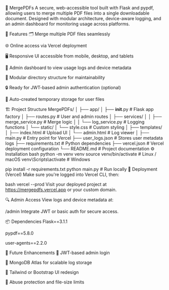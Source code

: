 📄 MergePDFs
A secure, web-accessible tool built with Flask and pypdf, allowing users to merge multiple PDF files into a single downloadable document. Designed with modular architecture, device-aware logging, and an admin dashboard for monitoring usage across platforms.

🚀 Features
🗂 Merge multiple PDF files seamlessly

🌐 Online access via Vercel deployment

🖥️ Responsive UI accessible from mobile, desktop, and tablets

🔐 Admin dashboard to view usage logs and device metadata

📁 Modular directory structure for maintainability

🔒 Ready for JWT-based admin authentication (optional)

🧹 Auto-created temporary storage for user files

🏗️ Project Structure
MergePDFs/
│
├── app/
│   ├── __init__.py              # Flask app factory
│   ├── routes.py                # User and admin routes
│   ├── services/
│   │   ├── merge_service.py     # Merge logic
│   │   └── log_service.py       # Logging functions
│   └── static/
│       └── style.css            # Custom styling
│
├── templates/
│   ├── index.html               # Upload UI
│   └── admin.html               # Log viewer
│
├── main.py                      # Entry point for Vercel
├── user_logs.json               # Stores user metadata logs
├── requirements.txt             # Python dependencies
├── vercel.json                  # Vercel deployment configuration
└── README.md                    # Project documentation
⚙️ Installation
bash
python -m venv venv
source venv/bin/activate         # Linux / macOS
venv\Scripts\activate            # Windows

pip install -r requirements.txt
python main.py                   # Run locally
🔧 Deployment (Vercel)
Make sure you're logged into Vercel CLI, then:

bash
vercel --prod
Visit your deployed project at https://mergepdfs.vercel.app or your custom domain.

🔍 Admin Access
View logs and device metadata at:

/admin
Integrate JWT or basic auth for secure access.

📦 Dependencies
Flask==3.1.1

pypdf==5.8.0

user-agents==2.2.0

📌 Future Enhancements
🔑 JWT-based admin login

💾 MongoDB Atlas for scalable log storage

🎨 Tailwind or Bootstrap UI redesign

🚫 Abuse protection and file-size limits